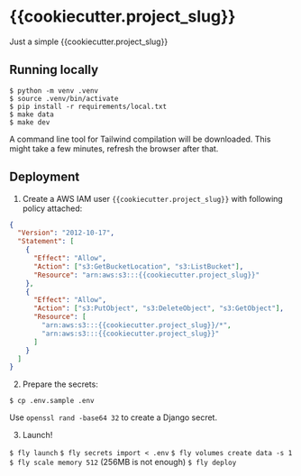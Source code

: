 # {{cookiecutter.project_slug}}

Just a simple {{cookiecutter.project_slug}}

## Running locally

    $ python -m venv .venv
    $ source .venv/bin/activate
    $ pip install -r requirements/local.txt
    $ make data
    $ make dev

A command line tool for Tailwind compilation will be downloaded. This might take a few minutes, refresh the browser after that.


## Deployment

1. Create a AWS IAM user `{{cookiecutter.project_slug}}` with following policy attached:

```json
{
  "Version": "2012-10-17",
  "Statement": [
    {
      "Effect": "Allow",
      "Action": ["s3:GetBucketLocation", "s3:ListBucket"],
      "Resource": "arn:aws:s3:::{{cookiecutter.project_slug}}"
    },
    {
      "Effect": "Allow",
      "Action": ["s3:PutObject", "s3:DeleteObject", "s3:GetObject"],
      "Resource": [
        "arn:aws:s3:::{{cookiecutter.project_slug}}/*",
        "arn:aws:s3:::{{cookiecutter.project_slug}}"
      ]
    }
  ]
}
```

2. Prepare the secrets:

`$ cp .env.sample .env`

Use `openssl rand -base64 32` to create a Django secret.

3. Launch!

`$ fly launch`
`$ fly secrets import < .env`
`$ fly volumes create data -s 1`
`$ fly scale memory 512` (256MB is not enough)
`$ fly deploy`
